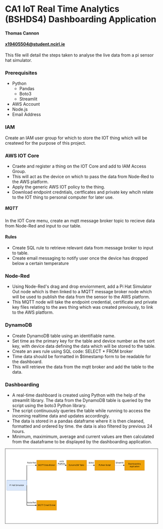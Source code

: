 # CA1 IoT Real Time Analytics (BSHDS4) Dashboarding Application
#### Thomas Cannon
#### x19405504@student.ncirl.ie

This file will detail the steps taken to analyse the live data from a pi sensor hat simulator.

### Prerequisites

* Python
  * Pandas
  * Boto3
  * Streamlit
* AWS Account
* Node.js
* Email Address

### IAM
Create an IAM user group for which to store the IOT thing which will be createwd for the purpose of this project.

### AWS IOT Core
* Craete and register a thing on the IOT Core and add to IAM Access Group.
* This will act as the device on which to pass the data from Node-Red to the AWS platform.
* Apply the generic AWS IOT policy to the thing.
* Download endpoint credntials, certficates and private key whcih relate to the IOT thing to personal computer for later use.

##### MQTT
In the IOT Core menu, create an mqtt message broker topic to recieve data from Node-Red and input to our table.

#### Rules
* Create SQL rule to retrieve relevant data from message broker to input to table.
* Create email messaging to notify user once the device has dropped below a certain temperature

### Node-Red
* Using Node-Red's drag and drop enviornment, add a Pi Hat Simulator Out node which is then linked to a MQTT message broker node which will be used
to publish the data from the sensor to the AWS platform.
* This MQTT node will take the endpoint credential, certificate and private key files relating to the aws thing which was created previously, to link to the
AWS platform.

### DynamoDB
* Create DynamoDB table using an identifiable name.
* Set time as the primary key for the table and device number as the sort key, with device data defining the data which will be stored to the table.
* Create an aws rule using SQL code:
SELECT * FROM broker
* Time data should be formatted in $timestamp form to be readable for the dashboard.
* This will retrieve the data from the mqtt broker and add the table to the data.

### Dashboarding
* A real-time dashboard is created using Python with the help of the streamlit library.
The data from the DynamoDB table is queried by the script using the boto3 Python library.
* The script continuously queries the table while running to access the incoming realtime data and updates accordingly.
* The data is stored in a pandas dataframe where it is then cleaned, formatted and ordered by time. the data is also filtered by previous 24 hours.
* Minimum, maximimum, average and current values are then calculated from the daataframe to be displayed by the dashboarding application.

![Alt text](https://github.com/TCannonx/IOT_CA1/blob/main/Architecture%20Diagram.png "Architecture Diagram")

